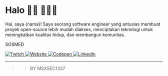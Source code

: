 
# Halo 👋🏾 👨🏾‍💻

Hai, saya {nama}! Saya seorang software engineer yang antusias membuat proyek open-source lebih mudah diakses, menciptakan teknologi untuk meningkatkan kualitas hidup, dan membangun komunitas.

SOSMED 
<!-- Ikon Sosial Media -->
<div>
    <a href="{twitch}" target="_blank">
        <img src="https://img.icons8.com/color/48/000000/twitch.png" alt="Twitch" />
    </a>
    <a href="{website}" target="_blank">
        <img src="https://github.com/gauravghongde/social-icons/blob/master/SVG/Color/Instagram.svg" alt="Website" />
    </a>
    <a href="{codepen}" target="_blank">
        <img src="https://img.icons8.com/color/48/000000/codepen.png" alt="Codepen" />
    </a>
    <a href="{linkedin}" target="_blank">
        <img src="https://img.icons8.com/color/48/000000/linkedin.png" alt="LinkedIn" />
    </a>
</div>


---

>> BY MSXSEC1337
